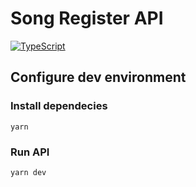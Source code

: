 # Song Register API

[![TypeScript](https://img.shields.io/badge/%3C%2F%3E-TypeScript-%230074c1.svg)](http://www.typescriptlang.org/)

## Configure dev environment

### Install dependecies

```
yarn
```

### Run API

```
yarn dev
```

